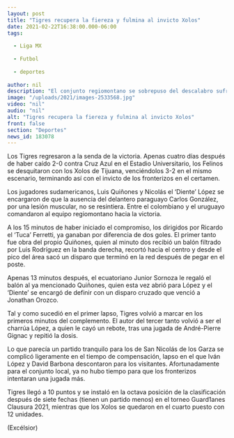 ```yaml
---
layout: post
title: "Tigres recupera la fiereza y fulmina al invicto Xolos"
date: 2021-02-22T16:38:00.000-06:00
tags:
  
  - Liga MX
  
  - Futbol
  
  - deportes
  
author: nil
description: "El conjunto regiomontano se sobrepuso del descalabro sufrido ante Cruz Azul a mitad de semana y se impuso por 3-0 sobre Tijuana"
image: "/uploads/2021/images-2533568.jpg"
video: "nil"
audio: "nil"
alt: "Tigres recupera la fiereza y fulmina al invicto Xolos"
front: false
section: "Deportes"
news_id: 183078
---
```


Los Tigres regresaron a la senda de la victoria.  Apenas cuatro días después de haber caído 2-0 contra Cruz Azul en el Estadio Universitario, los Felinos se desquitaron con los Xolos de Tijuana, venciéndolos 3-2 en el mismo escenario, terminando así con el invicto de los fronterizos en el certamen. 

Los jugadores sudamericanos, Luis Quiñones y Nicolás el ‘Diente’ López se encargaron de que la ausencia del delantero paraguayo Carlos González, por una lesión muscular, no se resintiera. Entre el colombiano y el uruguayo comandaron al equipo regiomontano hacia la victoria. 

A los 15 minutos de haber iniciado el compromiso, los dirigidos por Ricardo el ‘Tuca’ Ferretti, ya ganaban por diferencia de dos goles. El primer tanto fue obra del propio Quiñones, quien al minuto dos recibió un balón filtrado por Luis Rodríguez en la banda derecha, recortó hacia el centro y desde el pico del área sacó un disparo que terminó en la red después de pegar en el poste. 

Apenas 13 minutos después, el ecuatoriano Junior Sornoza le regaló el balón al ya mencionado Quiñones, quien esta vez abrió para López y el ‘Diente’ se encargó de definir con un disparo cruzado que venció a Jonathan Orozco.  

Tal y como sucedió en el primer lapso, Tigres volvió a marcar en los primeros minutos del complemento. El autor del tercer tanto volvió a ser el charrúa López, a quien le cayó un rebote, tras una jugada de André-Pierre Gignac y repitió la dosis.

Lo que parecía un partido tranquilo para los de San Nicolás de los Garza se complicó ligeramente en el tiempo de compensación, lapso en el que Iván López y David Barbona descontaron para los visitantes. Afortunadamente para el conjunto local, ya no hubo tiempo para que los fronterizos intentaran una jugada más. 

Tigres llegó a 10 puntos y se instaló en la octava posición de la clasificación después de siete fechas (tienen un partido menos) en el torneo Guard1anes Clausura 2021, mientras que los Xolos se quedaron en el cuarto puesto con 12 unidades.

(Excélsior)